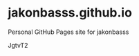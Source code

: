 # jakonbasss.github.io
Personal GitHub Pages site for jakonbasss









































































JgtvT2
